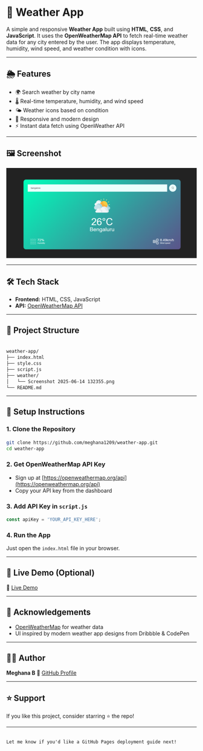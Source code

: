 
# 📌 Weather App

A simple and responsive **Weather App** built using **HTML**, **CSS**, and **JavaScript**. It uses the **OpenWeatherMap API** to fetch real-time weather data for any city entered by the user. The app displays temperature, humidity, wind speed, and weather condition with icons.

---

## 🌦️ Features

- 🌍 Search weather by city name  
- 🌡️ Real-time temperature, humidity, and wind speed  
- 🌤️ Weather icons based on condition  
- 📱 Responsive and modern design  
- ⚡ Instant data fetch using OpenWeather API

---

## 🖼️ Screenshot

![Weather App Screenshot](./weather/Screenshot%202025-06-14%20132355.png)

---

## 🛠️ Tech Stack

- **Frontend:** HTML, CSS, JavaScript  
- **API:** [OpenWeatherMap API](https://openweathermap.org/api)

---

## 📂 Project Structure

```

weather-app/
├── index.html
├── style.css
├── script.js
├── weather/
│   └── Screenshot 2025-06-14 132355.png
└── README.md

````

---

## 🔧 Setup Instructions

### 1. Clone the Repository
```bash
git clone https://github.com/meghana1209/weather-app.git
cd weather-app
````

### 2. Get OpenWeatherMap API Key

* Sign up at [https://openweathermap.org/api](https://openweathermap.org/api)
* Copy your API key from the dashboard

### 3. Add API Key in `script.js`

```javascript
const apiKey = 'YOUR_API_KEY_HERE';
```

### 4. Run the App

Just open the `index.html` file in your browser.

---

## 🚀 Live Demo (Optional)

🔗 [Live Demo](https://meghana1209.github.io/weather-app)

---

## 🙌 Acknowledgements

* [OpenWeatherMap](https://openweathermap.org/) for weather data
* UI inspired by modern weather app designs from Dribbble & CodePen

---

## 👩‍💻 Author

**Meghana B**
🔗 [GitHub Profile](https://github.com/meghana1209)

---

## ⭐ Support

If you like this project, consider starring ⭐ the repo!

---

```

Let me know if you'd like a GitHub Pages deployment guide next!
```
